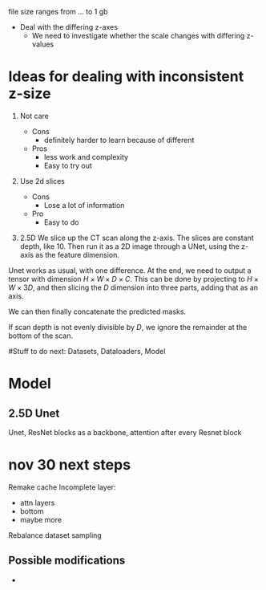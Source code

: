 file size ranges from ... to 1 gb

* Deal with the differing z-axes
    * We need to investigate whether the scale changes with differing z-values

# Ideas for dealing with inconsistent z-size
1. Not care
    * Cons 
        * definitely harder to learn because of different
    * Pros
        * less work and complexity
        * Easy to try out

2. Use 2d slices
    * Cons
        * Lose a lot of information
    * Pro
        * Easy to do

3. 2.5D
We slice up the CT scan along the z-axis. The slices are constant depth, like 10. Then run it as a 2D image through a UNet, using the z-axis as the feature dimension. 

Unet works as usual, with one difference. At the end, we need to output a tensor with dimension $H \times W \times D \times C$. This can be done by projecting to $H \times W \times 3D$, and then slicing the $D$ dimension into three parts, adding that as an axis.

We can then finally concatenate the predicted masks.

If scan depth is not evenly divisible by $D$, we ignore the remainder at the bottom of the scan.


#Stuff to do next:
    Datasets, Dataloaders, Model 


# Model

## 2.5D Unet

Unet, ResNet blocks as a backbone, attention after every Resnet block

# nov 30 next steps
Remake cache
Incomplete layer:
* attn layers
* bottom
* maybe more

Rebalance dataset sampling

## Possible modifications
* 